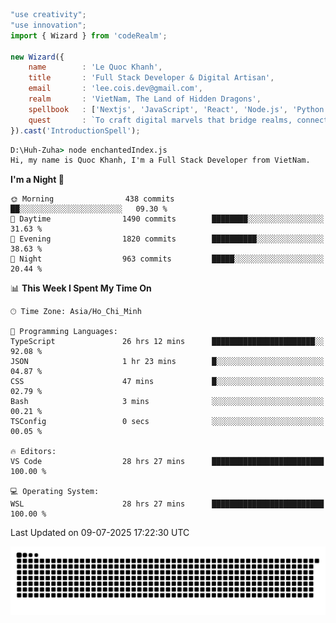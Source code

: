 <!--x axis divider-->

```js 
"use creativity";
"use innovation";
import { Wizard } from 'codeRealm';

new Wizard({
    name        : 'Le Quoc Khanh',
    title       : 'Full Stack Developer & Digital Artisan',
    email       : 'lee.cois.dev@gmail.com',
    realm       : 'VietNam, The Land of Hidden Dragons',
    spellbook   : ['Nextjs', 'JavaScript', 'React', 'Node.js', 'Python', 'Django', 'Cloud Services'],
    quest       : `To craft digital marvels that bridge realms, connect cultures, and bring imagination to life.`,
}).cast('IntroductionSpell');
```

```cmd
D:\Huh-Zuha> node enchantedIndex.js
Hi, my name is Quoc Khanh, I'm a Full Stack Developer from VietNam.
```
<!--START_SECTION:waka-->
**I'm a Night 🦉** 

```text
🌞 Morning                438 commits         ██░░░░░░░░░░░░░░░░░░░░░░░   09.30 % 
🌆 Daytime                1490 commits        ████████░░░░░░░░░░░░░░░░░   31.63 % 
🌃 Evening                1820 commits        ██████████░░░░░░░░░░░░░░░   38.63 % 
🌙 Night                  963 commits         █████░░░░░░░░░░░░░░░░░░░░   20.44 % 
```


📊 **This Week I Spent My Time On** 

```text
🕑︎ Time Zone: Asia/Ho_Chi_Minh

💬 Programming Languages: 
TypeScript               26 hrs 12 mins      ███████████████████████░░   92.08 % 
JSON                     1 hr 23 mins        █░░░░░░░░░░░░░░░░░░░░░░░░   04.87 % 
CSS                      47 mins             █░░░░░░░░░░░░░░░░░░░░░░░░   02.79 % 
Bash                     3 mins              ░░░░░░░░░░░░░░░░░░░░░░░░░   00.21 % 
TSConfig                 0 secs              ░░░░░░░░░░░░░░░░░░░░░░░░░   00.05 % 

🔥 Editors: 
VS Code                  28 hrs 27 mins      █████████████████████████   100.00 % 

💻 Operating System: 
WSL                      28 hrs 27 mins      █████████████████████████   100.00 % 
```


 Last Updated on 09-07-2025 17:22:30 UTC
<!--END_SECTION:waka-->
<picture>
  <source media="(prefers-color-scheme: dark)" srcset="https://raw.githubusercontent.com/leecois/leecois/output/github-contribution-grid-snake-dark.svg">
  <source media="(prefers-color-scheme: light)" srcset="https://raw.githubusercontent.com/leecois/leecois/output/github-contribution-grid-snake.svg">
  <img alt="github contribution grid snake animation" src="https://raw.githubusercontent.com/leecois/leecois/output/github-contribution-grid-snake.svg">
</picture>
